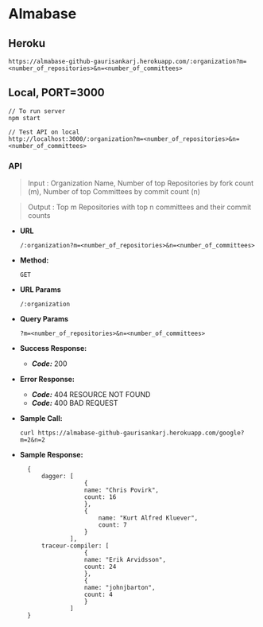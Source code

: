 # Almabase

## Heroku

```
https://almabase-github-gaurisankarj.herokuapp.com/:organization?m=<number_of_repositories>&n=<number_of_committees>
```

## Local, PORT=3000

```
// To run server
npm start

// Test API on local
http://localhost:3000/:organization?m=<number_of_repositories>&n=<number_of_committees> 
```

### API

> Input : Organization Name, Number of top Repositories by fork count (m), Number of top Committees by commit count (n)

> Output : Top m Repositories with top n committees and their commit counts

* **URL**
  
  ```
  /:organization?m=<number_of_repositories>&n=<number_of_committees>
  ```

* **Method:**

  ```
  GET
  ```

* **URL Params**
  
  ```
  /:organization
  ```

* **Query Params**
  
  ```
  ?m=<number_of_repositories>&n=<number_of_committees>
  ```

* **Success Response:**
  * ***Code:*** 200
* **Error Response:**
  * ***Code:*** 404 RESOURCE NOT FOUND
  * ***Code:*** 400 BAD REQUEST
* **Sample Call:**
  
  ```
  curl https://almabase-github-gaurisankarj.herokuapp.com/google?m=2&n=2
  ```

* **Sample Response:**
  ```
    {
        dagger: [
                    {
                    name: "Chris Povirk",
                    count: 16
                    },
                    {
                        name: "Kurt Alfred Kluever",
                        count: 7
                    }
                ],
        traceur-compiler: [
                    {
                    name: "Erik Arvidsson",
                    count: 24
                    },
                    {
                    name: "johnjbarton",
                    count: 4
                    }
                ]
    }
  ```
